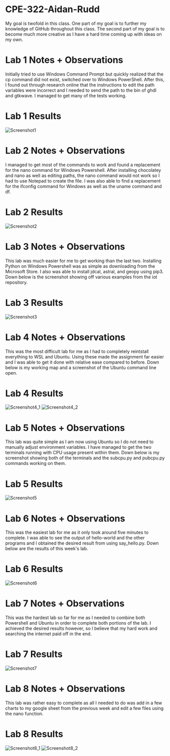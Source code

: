 # CPE-322-Aidan-Rudd
My goal is twofold in this class. One part of my goal is to further my knowledge of GitHub throughout this class. The second part of my goal is to become much more creative as I have a hard time coming up with ideas on my own.
# Lab 1 Notes + Observations
Initially tried to use Windows Command Prompt but quickly realized that the cp command did not exist, switched over to Windows PowerShell.
After this, I found out through research online that the instructions to edit the path variables were incorrect and I needed to send the path to the bin of ghdl and gtkwave.
I managed to get many of the tests working.
# Lab 1 Results
![Screenshot1](/Screenshots/Screenshot_Lab_1.png?raw=true "Screenshot1")
# Lab 2 Notes + Observations
I managed to get most of the commands to work and found a replacement for the nano command for Windows Powershell. After installing chocolatey and nano as well as editing paths, the nano command would not work so I had to use Notepad to create the file. I was also able to find a replacement for the ifconfig command for Windows as well as the uname command and df.
# Lab 2 Results
![Screenshot2](/Screenshots/Screenshot_Lab_2.png?raw=true "Screenshot2")
# Lab 3 Notes + Observations
This lab was much easier for me to get working than the last two. Installing Python on Windows Powershell was as simple as downloading from the Microsoft Store. I also was able to install jdcal, astral, and geopy using pip3. Down below is the screenshot showing off various examples from the iot repository.
# Lab 3 Results
![Screenshot3](/Screenshots/Screenshot_Lab3.png?raw=true "Screenshot3")
# Lab 4 Notes + Observations
This was the most difficult lab for me as I had to completely reintstall everything to WSL and Ubuntu. Using these made the assignment far easier and I was able to get it done with relative ease compared to before. Down below is my working map and a screenshot of the Ubuntu command line open.
# Lab 4 Results
![Screenshot4_1](/Screenshots/Screenshot_Lab_4_1.png?raw=true "Screenshot4_1")
![Screenshot4_2](/Screenshots/Screenshot_Lab_4_2.png?raw=true "Screenshot4_2")
# Lab 5 Notes + Observations
This lab was quite simple as I am now using Ubuntu so I do not need to manually adjust environment variables. I have managed to get the two terminals running with CPU usage present within them. Down below is my screenshot showing both of the terminals and the subcpu.py and pubcpu.py commands working on them.
# Lab 5 Results
![Screenshot5](/Screenshots/Screenshot_Lab_5.png?raw=true "Screenshot5")
# Lab 6 Notes + Observations
This was the easiest lab for me as it only took around five minutes to complete. I was able to see the output of hello-world and the other programs and I obtained the desired result from using say_hello.py. Down below are the results of this week's lab.
# Lab 6 Results
![Screenshot6](/Screenshots/Screenshot_Lab_6.png?raw=true "Screenshot6")
# Lab 7 Notes + Observations
This was the hardest lab so far for me as I needed to combine both Powershell and Ubuntu in order to complete both portions of the lab. I achieved the desired results however, so I believe that my hard work and searching the internet paid off in the end.
# Lab 7 Results
![Screenshot7](/Screenshots/Screenshot_Lab_7.png?raw=true "Screenshot7")
# Lab 8 Notes + Observations
This lab was rather easy to complete as all I needed to do was add in a few charts to my google sheet from the previous week and edit a few files using the nano function.
# Lab 8 Results
![Screenshot8_1](/Screenshots/Screenshot_Lab_8_1.png?raw=true "Screenshot8_1")
![Screenshot8_2](/Screenshots/Screenshot_Lab_8_2.png?raw=true "Screenshot8_2")
